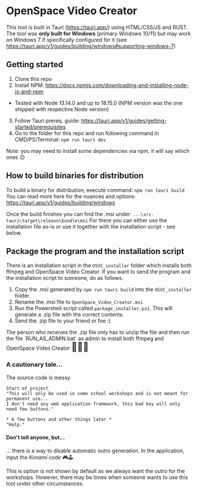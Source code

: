# OpenSpace Video Creator

This tool is built in Tauri (https://tauri.app/) using HTML/CSS/JS and RUST.
The tool was **only built for Windows** (primary Windows 10/11) but may work on Windows 7 if specifically configured for it 
(see https://tauri.app/v1/guides/building/windows#supporting-windows-7)

## Getting started

1. Clone this repo
2. Install NPM: https://docs.npmjs.com/downloading-and-installing-node-js-and-npm
- Tested with Node 13.14.0 and up to 18.15.0 (NPM version was the one shipped with respective Node version)
3. Follow Tauri prereq. guide: https://tauri.app/v1/guides/getting-started/prerequisites
4. Go to the folder for this repo and run following command in CMD/PS/Terminal: `npm run tauri dev`

Note: you may need to install some dependencies via npm, it will say which ones 😉

## How to build binaries for distribution

To build a binary for distribution, execute command: `npm run tauri build`
You can read more here for the nuances and options: https://tauri.app/v1/guides/building/windows

Once the build finishes you can find the .msi under: `...\src-tauri\target\release\bundle\msi`
For there you can either use the installation file as-is or use it together with the installation script - see below.

## Package the program and the installation script

There is an installation script in the `OSVC_installer` folder which installs both ffmpeg and OpenSpace Video Creator.
If you want to send the program and the installation script to someone, do as follows.

1. Copy the .msi generated by `npm run tauri build` into the `OSVC_installer` folder. 
2. Rename the .msi file to `OpenSpace_Video_Creator.msi`
3. Run the Powershell script called `package_installer.ps1`. 
This will generate a .zip file with the correct contents.
4. Send the .zip file to your friend or foe :)
<div>
The person who receives the .zip file only has to unzip the file and then run the file `RUN_AS_ADMIN.bat` as admin to install both ffmpeg and OpenSpace Video Creator <p style="display: inline; font-size: x-large">🎉🎊🎈</p>
</div>

### A cautionary tale...
The source code is messy.

```
Start of project
"This will only be used in some school workshops and is not meant for permanent use...
I don't need any web application framework, this bad boy will only need few buttons."

* A few buttons and other things later *
"Halp."

```

#### Don't tell anyone, but...
... there is a way to disable automatic outro generation.
In the application, input the _Konami code_ 🎮🕹️

This is option is not shown by default as we always want the outro for the workshops. 
However, there may be times when someone wants to use this tool under other circumstances.
